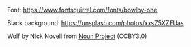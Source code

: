 Font:
https://www.fontsquirrel.com/fonts/bowlby-one

Black background:
https://unsplash.com/photos/xxsZ5XZFUas

Wolf by Nick Novell from <a href="https://thenounproject.com/browse/icons/term/wolf/" target="_blank" title="Wolf Icons">Noun Project</a> (CCBY3.0)
